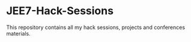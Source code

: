 JEE7-Hack-Sessions
==================

This repository contains all my hack sessions, projects and conferences materials.